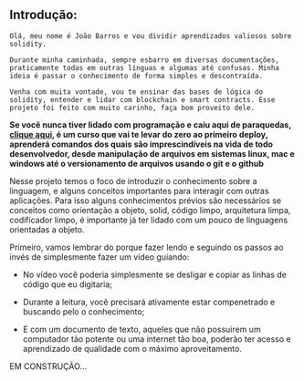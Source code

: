 ## Introdução:

    Olá, meu nome é João Barros e vou dividir aprendizados valiosos sobre solidity.

    Durante minha caminhada, sempre esbarro em diversas documentações, praticamente todas em outras línguas e algumas até confusas. Minha ideia é passar o conhecimento de forma simples e descontraída.

    Venha com muita vontade, vou te ensinar das bases de lógica do solidity, entender e lidar com blockchain e smart contracts. Esse projeto foi feito com muito carinho, faça bom proveito dele.

  **Se você nunca tiver lidado com programação e caiu aqui de paraquedas, [clique aqui](https://github.com/JoaoPBarros/projects-and-applications/tree/master/facebook-signup/firstStep), é um curso que vai te levar do zero ao primeiro deploy, aprenderá comandos dos quais são imprescindíveis na vida de todo desenvolvedor, desde manipulação de arquivos em sistemas linux, mac e windows até o versionamento de arquivos usando o git e o github**

Nesse projeto temos o foco de introduzir o conhecimento sobre a linguagem, e alguns conceitos importantes para interagir com outras aplicações. Para isso alguns conhecimentos prévios são necessários se conceitos como orientação a objeto, solid, código limpo, arquitetura limpa, codificador limpo, é importante já ter lidado com um pouco de linguagens orientadas a objeto.

Primeiro, vamos lembrar do porque fazer lendo e seguindo os passos ao invés de simplesmente fazer um vídeo guiando:

  - No vídeo você poderia simplesmente se desligar e copiar as linhas de código que eu digitaria;
  - Durante a leitura, você precisará ativamente estar compenetrado e buscando pelo o conhecimento;

  - E com um documento de texto, aqueles que não possuirem um computador tão potente ou uma internet tão boa,
  poderão ter acesso e aprendizado de qualidade com o máximo aproveitamento.

  EM CONSTRUÇÃO...